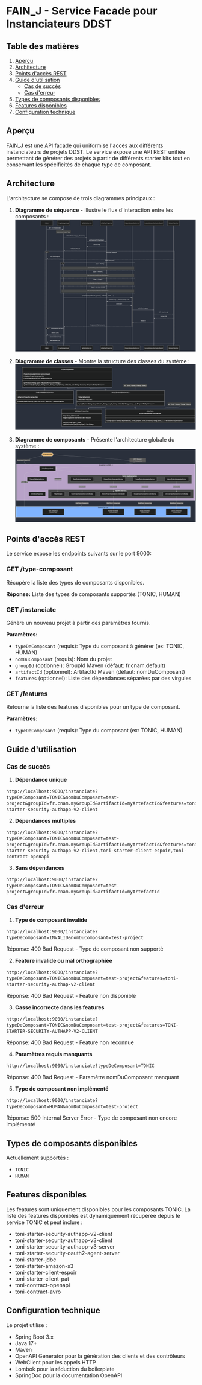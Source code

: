 # FAIN_J - Service Facade pour Instanciateurs DDST

## Table des matières
1. [Aperçu](#aperçu)
2. [Architecture](#architecture)
3. [Points d'accès REST](#points-daccès-rest)
4. [Guide d'utilisation](#guide-dutilisation)
   - [Cas de succès](#cas-de-succès)
   - [Cas d'erreur](#cas-derreur)
5. [Types de composants disponibles](#types-de-composants-disponibles)
6. [Features disponibles](#features-disponibles)
7. [Configuration technique](#configuration-technique)

## Aperçu

FAIN_J est une API facade qui uniformise l'accès aux différents instanciateurs de projets DDST. Le service expose une API REST unifiée permettant de générer des projets à partir de différents starter kits tout en conservant les spécificités de chaque type de composant.

## Architecture

L'architecture se compose de trois diagrammes principaux :

1. **Diagramme de séquence** - Illustre le flux d'interaction entre les composants :
   ![Diagramme de séquence](/src/main/resources/diagrams/sequence-diagram.png)

2. **Diagramme de classes** - Montre la structure des classes du système :
   ![Diagramme de classes](/src/main/resources/diagrams/class-diagram.png)

3. **Diagramme de composants** - Présente l'architecture globale du système :
   ![Diagramme de composants](/src/main/resources/diagrams/component-diagram.png)

## Points d'accès REST

Le service expose les endpoints suivants sur le port 9000:

### GET /type-composant
Récupère la liste des types de composants disponibles.

**Réponse:** Liste des types de composants supportés (TONIC, HUMAN)

### GET /instanciate
Génère un nouveau projet à partir des paramètres fournis.

**Paramètres:**
- `typeDeComposant` (requis): Type du composant à générer (ex: TONIC, HUMAN)
- `nomDuComposant` (requis): Nom du projet
- `groupId` (optionnel): GroupId Maven (défaut: fr.cnam.default)
- `artifactId` (optionnel): ArtifactId Maven (défaut: nomDuComposant)
- `features` (optionnel): Liste des dépendances séparées par des virgules

### GET /features
Retourne la liste des features disponibles pour un type de composant.

**Paramètres:**
- `typeDeComposant` (requis): Type du composant (ex: TONIC, HUMAN)

## Guide d'utilisation

### Cas de succès

1. **Dépendance unique**
```
http://localhost:9000/instanciate?typeDeComposant=TONIC&nomDuComposant=test-project&groupId=fr.cnam.myGroupId&artifactId=myArtefactId&features=toni-starter-security-authapp-v2-client
```

2. **Dépendances multiples**
```
http://localhost:9000/instanciate?typeDeComposant=TONIC&nomDuComposant=test-project&groupId=fr.cnam.myGroupId&artifactId=myArtefactId&features=toni-starter-security-authapp-v2-client,toni-starter-client-espoir,toni-contract-openapi
```

3. **Sans dépendances**
```
http://localhost:9000/instanciate?typeDeComposant=TONIC&nomDuComposant=test-project&groupId=fr.cnam.myGroupId&artifactId=myArtefactId
```

### Cas d'erreur

1. **Type de composant invalide**
```
http://localhost:9000/instanciate?typeDeComposant=INVALID&nomDuComposant=test-project
```
Réponse: 400 Bad Request - Type de composant non supporté

2. **Feature invalide ou mal orthographiée**
```
http://localhost:9000/instanciate?typeDeComposant=TONIC&nomDuComposant=test-project&features=toni-starter-security-authap-v2-client
```
Réponse: 400 Bad Request - Feature non disponible

3. **Casse incorrecte dans les features**
```
http://localhost:9000/instanciate?typeDeComposant=TONIC&nomDuComposant=test-project&features=TONI-STARTER-SECURITY-AUTHAPP-V2-CLIENT
```
Réponse: 400 Bad Request - Feature non reconnue

4. **Paramètres requis manquants**
```
http://localhost:9000/instanciate?typeDeComposant=TONIC
```
Réponse: 400 Bad Request - Paramètre nomDuComposant manquant

5. **Type de composant non implémenté**
```
http://localhost:9000/instanciate?typeDeComposant=HUMAN&nomDuComposant=test-project
```
Réponse: 500 Internal Server Error - Type de composant non encore implémenté

## Types de composants disponibles

Actuellement supportés :
- `TONIC`
- `HUMAN`

## Features disponibles

Les features sont uniquement disponibles pour les composants TONIC. La liste des features disponibles est dynamiquement récupérée depuis le service TONIC et peut inclure :

- toni-starter-security-authapp-v2-client
- toni-starter-security-authapp-v3-client
- toni-starter-security-authapp-v3-server
- toni-starter-security-oauth2-agent-server
- toni-starter-jdbc
- toni-starter-amazon-s3
- toni-starter-client-espoir
- toni-starter-client-pat
- toni-contract-openapi
- toni-contract-avro

## Configuration technique

Le projet utilise :
- Spring Boot 3.x
- Java 17+
- Maven
- OpenAPI Generator pour la génération des clients et des contrôleurs
- WebClient pour les appels HTTP
- Lombok pour la réduction du boilerplate
- SpringDoc pour la documentation OpenAPI